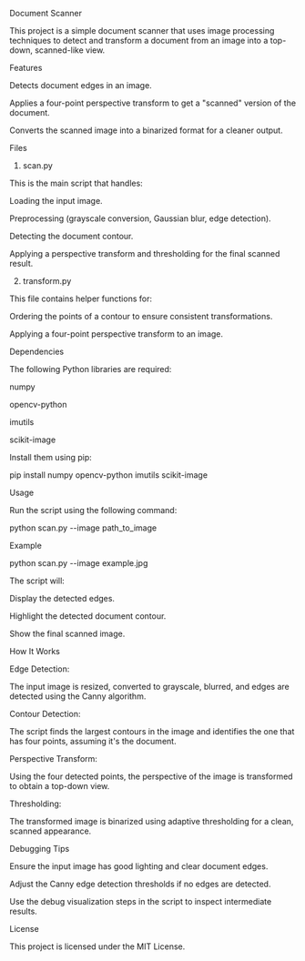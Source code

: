 Document Scanner

This project is a simple document scanner that uses image processing techniques to detect and transform a document from an image into a top-down, scanned-like view.

Features

Detects document edges in an image.

Applies a four-point perspective transform to get a "scanned" version of the document.

Converts the scanned image into a binarized format for a cleaner output.

Files

1. scan.py

This is the main script that handles:

Loading the input image.

Preprocessing (grayscale conversion, Gaussian blur, edge detection).

Detecting the document contour.

Applying a perspective transform and thresholding for the final scanned result.

2. transform.py

This file contains helper functions for:

Ordering the points of a contour to ensure consistent transformations.

Applying a four-point perspective transform to an image.

Dependencies

The following Python libraries are required:

numpy

opencv-python

imutils

scikit-image

Install them using pip:

pip install numpy opencv-python imutils scikit-image

Usage

Run the script using the following command:

python scan.py --image path_to_image

Example

python scan.py --image example.jpg

The script will:

Display the detected edges.

Highlight the detected document contour.

Show the final scanned image.

How It Works

Edge Detection:

The input image is resized, converted to grayscale, blurred, and edges are detected using the Canny algorithm.

Contour Detection:

The script finds the largest contours in the image and identifies the one that has four points, assuming it's the document.

Perspective Transform:

Using the four detected points, the perspective of the image is transformed to obtain a top-down view.

Thresholding:

The transformed image is binarized using adaptive thresholding for a clean, scanned appearance.

Debugging Tips

Ensure the input image has good lighting and clear document edges.

Adjust the Canny edge detection thresholds if no edges are detected.

Use the debug visualization steps in the script to inspect intermediate results.


License

This project is licensed under the MIT License.
